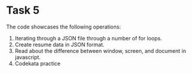 # Task 5

The code showcases the following operations:

1. Iterating through a JSON file through a number of for loops.
2. Create resume data in JSON format.
3. Read about the difference between window, screen, and document in javascript.
4. Codekata practice
